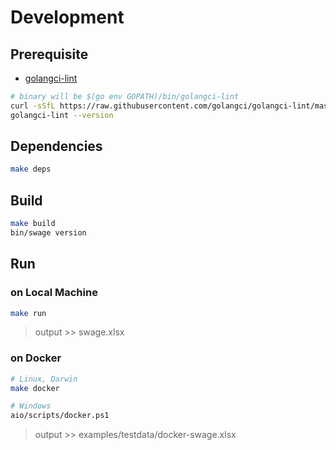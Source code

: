 # Development

## Prerequisite

- [golangci-lint](https://golangci-lint.run/usage/install/#local-installation)

```bash
# binary will be $(go env GOPATH)/bin/golangci-lint
curl -sSfL https://raw.githubusercontent.com/golangci/golangci-lint/master/install.sh | sh -s -- -b $(go env GOPATH)/bin v1.37.0
golangci-lint --version
```

## Dependencies

```bash
make deps
```

## Build

```bash
make build
bin/swage version
```

## Run

### on Local Machine

```bash
make run
```

> output >> swage.xlsx

### on Docker

```bash
# Linux, Darwin
make docker

# Windows
aio/scripts/docker.ps1

```

> output >> examples/testdata/docker-swage.xlsx
